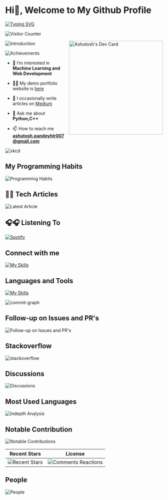 # Hi👋, Welcome to My Github Profile

[![Typing SVG](https://readme-typing-svg.herokuapp.com?font=Rubik+Moonrocks&size=60&center=true&vCenter=true&width=1500&height=300&lines=Hi%2C+I'm+Ashutosh+Pandey;I'm+a+Systems+Engineer+and+Technical+Writer)](https://git.io/typing-svg)

![Visitor Counter](https://komarev.com/ghpvc/?username=DataCrusade1999&style=plastic&color=blueviolet)

<a href="https://app.daily.dev/DataCrusade1999"><img src="https://github.com/DataCrusade1999/DataCrusade1999/blob/master/devcard.svg" width="300" alt="Ashutosh's Dev Card" align="right"/></a>

![Introduction](./metrics.plugin.introduction.svg)

![Achievements](./metrics.plugin.achievements.compact.svg)

- 🌱 I’m interested in **Machine Learning and Web Development**

- 👨‍💻 My demo portfolio website is [here](https://datacrusade1999.github.io/)

- 📝 I occasionally write articles on [Medium](https://medium.com/@ashutosh.pandeyhlr007)

- 💬 Ask me about **Python,C++**

- 📫 How to reach me **ashutosh.pandeyhlr007@gmail.com**

![xkcd](./metrics.plugin.screenshot.svg)

## My Programming Habits

![Programming Habits](./metrics.plugin.habits.facts.svg)

## 📕📕 Tech Articles

![Latest Article](./metrics.plugin.posts.full.svg)

## 🎧🎧 Listening To

[![Spotify](https://novatorem-omega-one.vercel.app/api/spotify)](https://open.spotify.com/user/https://novatorem-omega-one.vercel.app)

## Connect with me

[![My Skills](https://skillicons.dev/icons?i=instagram,linkedin,twitter)](https://skillicons.dev)

## Languages and Tools

[![My Skills](https://skillicons.dev/icons?i=js,aws,gcp,docker,py,nextjs,tensorflow,pytorch,react,bash,django,git,vim,linux)](https://skillicons.dev)

![commit-graph](./profile-3d-contrib/profile-south-season-animate.svg)

## Follow-up on Issues and PR's

![Follow-up on Issues and PR's](./metrics.plugin.followup.indepth.svg)

## Stackoverflow

![stackoverflow](./metrics.plugin.stackoverflow.svg)

## Discussions

![Discussions](./metrics.plugin.discussions.svg)

## Most Used Languages

![Indepth Analysis](./metrics.plugin.languages.indepth.svg)

## Notable Contribution

![Notable Contributions](./metrics.plugin.notable.indepth.svg)

| Recent Stars      | License |
| :----:      | :----: |
| ![Recent Stars](./metrics.plugin.stars.svg)      | ![Comments Reactions](./metrics.plugin.reactions.svg)       |

## People

![People](./metrics.plugin.people.repository.svg)
